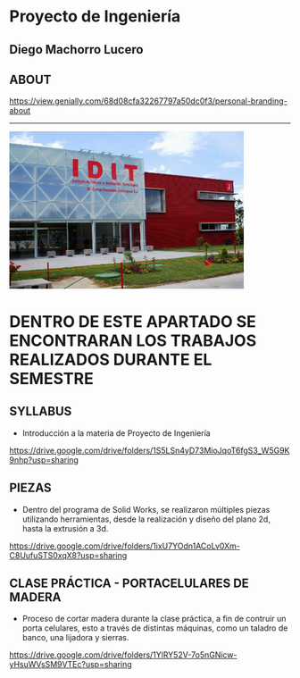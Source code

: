 # Proyecto de Ingeniería
## Diego Machorro Lucero
  
## ABOUT

https://view.genially.com/68d08cfa32267797a50dc0f3/personal-branding-about

---


<img src="recursos/imgs/idit.jpg" alt="Diagrama del sistema" width="420">


# DENTRO DE ESTE APARTADO SE ENCONTRARAN LOS TRABAJOS REALIZADOS DURANTE EL SEMESTRE

## SYLLABUS

- Introducción a la materia de Proyecto de Ingeniería

https://drive.google.com/drive/folders/1S5LSn4yD73MioJqoT6fgS3_W5G9K9nhp?usp=sharing 

## PIEZAS

- Dentro del programa de Solid Works, se realizaron múltiples piezas utilizando herramientas, desde la realización y diseño del plano 2d, hasta la extrusión a 3d.

https://drive.google.com/drive/folders/1ixU7YOdn1ACoLv0Xm-C8UufuSTS0xqX8?usp=sharing

## CLASE PRÁCTICA - PORTACELULARES DE MADERA

- Proceso de cortar madera durante la clase práctica, a fin de contruir un porta celulares, esto a través de distintas máquinas, como un taladro de banco, una lijadora y sierras.

https://drive.google.com/drive/folders/1YlRY52V-7o5nGNicw-yHsuWVsSM9VTEc?usp=sharing



